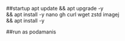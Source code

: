 ##startup
apt update
&& apt upgrade -y \
&& apt install -y nano gh curl wget zstd imagej\
&& apt install -y 

##run as podamanis
